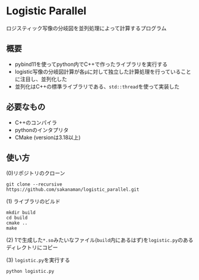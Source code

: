 # Logistic Parallel
ロジスティック写像の分岐図を並列処理によって計算するプログラム

## 概要
- pybind11を使ってpython内でC++で作ったライブラリを実行する
- logistic写像の分岐図計算が各μに対して独立した計算処理を行っていることに注目し、並列化した
- 並列化はC++の標準ライブラリである、`std::thread`を使って実装した

## 必要なもの
- C++のコンパイラ
- pythonのインタプリタ
- CMake (versionは3.18以上)

## 使い方
(0)リポジトリのクローン
```
git clone --recursive https://github.com/sakanaman/logistic_parallel.git
```
(1) ライブラリのビルド
```
mkdir build
cd build
cmake ..
make
```

(2) 1で生成した`*.so`みたいなファイル(`build`内にあるはず)を`logistic.py`のあるディレクトリにコピー

(3) `logistic.py`を実行する
```
python logistic.py
```
